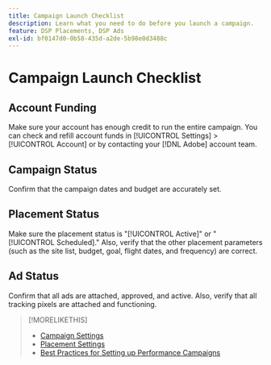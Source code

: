 ```yaml
---
title: Campaign Launch Checklist
description: Learn what you need to do before you launch a campaign.
feature: DSP Placements, DSP Ads
exl-id: bf0147d0-0b58-435d-a2de-5b98e0d3488c
---
```

# Campaign Launch Checklist

## Account Funding

Make sure your account has enough credit to run the entire campaign. You can check and refill account funds in [!UICONTROL Settings] > [!UICONTROL Account] or by contacting your [!DNL Adobe] account team.

## Campaign Status
  
Confirm that the campaign dates and budget are accurately set.

## Placement Status

Make sure the placement status is "[!UICONTROL Active]" or "[!UICONTROL Scheduled]." Also, verify that the other placement parameters (such as the site list, budget, goal, flight dates, and frequency) are correct.

## Ad Status

Confirm that all ads are attached, approved, and active. Also, verify that all tracking pixels are attached and functioning.

>[!MORELIKETHIS]
>
>* [Campaign Settings](/help/dsp/campaign-management/campaigns/campaign-settings.md)
>* [Placement Settings](/help/dsp/campaign-management/placements/placement-settings.md)
>* [Best Practices for Setting up Performance Campaigns](/help/dsp/optimization/campaign-best-practices-performance.md)
